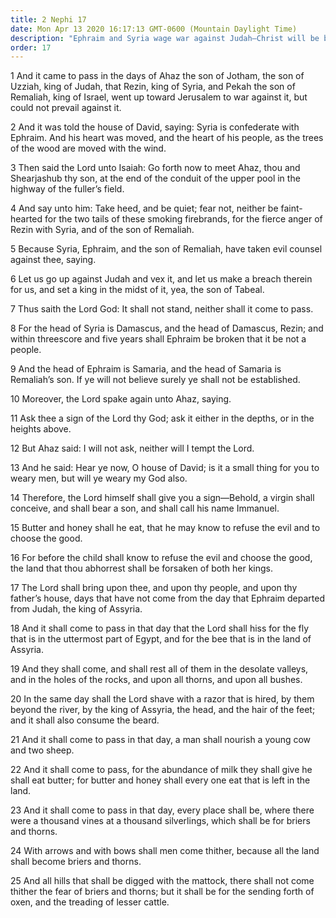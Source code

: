 ```yaml
---
title: 2 Nephi 17
date: Mon Apr 13 2020 16:17:13 GMT-0600 (Mountain Daylight Time)
description: "Ephraim and Syria wage war against Judah—Christ will be born of a virgin—Compare Isaiah 7. About 559–545 B.C."
order: 17
---
```


1 And it came to pass in the days of Ahaz the son of Jotham, the son of Uzziah, king of Judah, that Rezin, king of Syria, and Pekah the son of Remaliah, king of Israel, went up toward Jerusalem to war against it, but could not prevail against it.

2 And it was told the house of David, saying: Syria is confederate with Ephraim. And his heart was moved, and the heart of his people, as the trees of the wood are moved with the wind.

3 Then said the Lord unto Isaiah: Go forth now to meet Ahaz, thou and Shearjashub thy son, at the end of the conduit of the upper pool in the highway of the fuller’s field.

4 And say unto him: Take heed, and be quiet; fear not, neither be faint-hearted for the two tails of these smoking firebrands, for the fierce anger of Rezin with Syria, and of the son of Remaliah.

5 Because Syria, Ephraim, and the son of Remaliah, have taken evil counsel against thee, saying.

6 Let us go up against Judah and vex it, and let us make a breach therein for us, and set a king in the midst of it, yea, the son of Tabeal.

7 Thus saith the Lord God: It shall not stand, neither shall it come to pass.

8 For the head of Syria is Damascus, and the head of Damascus, Rezin; and within threescore and five years shall Ephraim be broken that it be not a people.

9 And the head of Ephraim is Samaria, and the head of Samaria is Remaliah’s son. If ye will not believe surely ye shall not be established.

10 Moreover, the Lord spake again unto Ahaz, saying.

11 Ask thee a sign of the Lord thy God; ask it either in the depths, or in the heights above.

12 But Ahaz said: I will not ask, neither will I tempt the Lord.

13 And he said: Hear ye now, O house of David; is it a small thing for you to weary men, but will ye weary my God also.

14 Therefore, the Lord himself shall give you a sign—Behold, a virgin shall conceive, and shall bear a son, and shall call his name Immanuel.

15 Butter and honey shall he eat, that he may know to refuse the evil and to choose the good.

16 For before the child shall know to refuse the evil and choose the good, the land that thou abhorrest shall be forsaken of both her kings.

17 The Lord shall bring upon thee, and upon thy people, and upon thy father’s house, days that have not come from the day that Ephraim departed from Judah, the king of Assyria.

18 And it shall come to pass in that day that the Lord shall hiss for the fly that is in the uttermost part of Egypt, and for the bee that is in the land of Assyria.

19 And they shall come, and shall rest all of them in the desolate valleys, and in the holes of the rocks, and upon all thorns, and upon all bushes.

20 In the same day shall the Lord shave with a razor that is hired, by them beyond the river, by the king of Assyria, the head, and the hair of the feet; and it shall also consume the beard.

21 And it shall come to pass in that day, a man shall nourish a young cow and two sheep.

22 And it shall come to pass, for the abundance of milk they shall give he shall eat butter; for butter and honey shall every one eat that is left in the land.

23 And it shall come to pass in that day, every place shall be, where there were a thousand vines at a thousand silverlings, which shall be for briers and thorns.

24 With arrows and with bows shall men come thither, because all the land shall become briers and thorns.

25 And all hills that shall be digged with the mattock, there shall not come thither the fear of briers and thorns; but it shall be for the sending forth of oxen, and the treading of lesser cattle.

